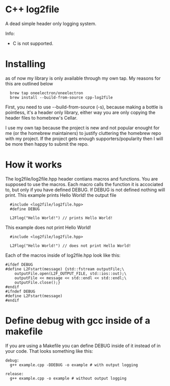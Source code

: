 # C++ log2file
A dead simple header only logging system.

Info:
- C is not supported.

# Installing
as of now my library is only available through my own tap. My reasons for this are outlined below
```
  brew tap oneelectron/oneelectron
  brew install --build-from-source cpp-log2file
```
First, you need to use --build-from-source (-s), because making a bottle is pointless, it's a header only library, either way you are only copying the header files to homebrew's Cellar.

I use my own tap because the project is new and not popular enought for me (or the homebrew maintainers) to justify cluttering the homebrew repo with my project.
If the project gets enough supporters/popularity then I will be more then happy to submit the repo.

# How it works
The log2file/log2file.hpp header contians macros and functions. You are supposed to use the macros.
Each macro calls the function it is accociated to, but only if you have defined DEBUG. If DEBUG is not defined nothing will print.
This example prints Hello World! the output file
```
  #include <log2file/log2file.hpp>
  #define DEBUG

  L2Flog("Hello World!") // prints Hello World!
```

This example does not print Hello World!
```
  #include <log2file/log2file.hpp>

  L2Flog("Hello World!") // does not print Hello World!
```


Each of the macros inside of log2file.hpp look like this:
```
#ifdef DEBUG
#define L2Fstart(message) {std::fstream outputFile;\
    outputFile.open(L2F_OUTPUT_FILE, std::ios::out);\
    outputFile << message << std::endl << std::endl;\
    outputFile.close();}
#endif
#ifndef DEBUG
#define L2Fstart(message)
#endif
```

# Define debug with gcc inside of a makefile
If you are using a Makefile you can define DEBUG inside of it instead of in your code. That looks something like this:
```
debug:
  g++ example.cpp -DDEBUG -o example # with output logging

release:
  g++ example.cpp -o example # without output logging
```

